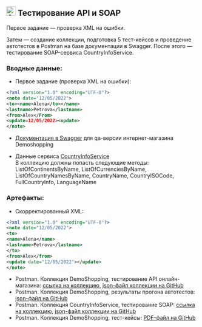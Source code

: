 ## <img src="https://raw.githubusercontent.com/Tarikul-Islam-Anik/Animated-Fluent-Emojis/master/Emojis/Objects/Abacus.png" alt="Abacus" width="25" height="25" /> Тестирование API и SOAP

Первое задание — проверка XML на ошибки.

Затем — создание коллекции, подготовка 5 тест-кейсов и проведение автотестов в Postman на базе документации в Swagger. После этого — тестирование SOAP-сервиса CountryInfoService.

### Вводные данные:

* Первое задание (проверка XML на ошибки):
```xml
<?xml version="1.0" encoding="UTF-8"?>
<note date="12/05/2022">
<to><name>Alena</to></name>
<lastname>Petrova</lastname>
<from>Alex</From>
<update=12/05/2022><update>
</note>
```
* [Документация в Swagger](https://qa.demoshopping.ru/api-docs/) для qa-версии интернет-магазина Demoshopping

* Данные сервиса [CountryInfoService](http://webservices.oorsprong.org/websamples.countryinfo/CountryInfoService.wso?WSDL)   
В коллекцию должны попасть следующие методы: ListOfContinentsByName, ListOfCurrenciesByName, ListOfCountryNamesByName, CountryName, CountryISOCode, FullCountryInfo, LanguageName

### Артефакты:

* Скорректированный XML:
```xml
<?xml version="1.0" encoding="UTF-8"?>
<note date="12/05/2022">
<to>
<name>Alena</name>
<lastname>Petrova</lastname>
</to>
<from>Alex</from>
<update date="12/05/2022"></update>
</note>
```
* Postman. Коллекция DemoShopping, тестирование API онлайн-магазина: [ссылка на коллекцию](https://www.postman.com/khramovich/workspace/roman-s-workspace/collection/40928672-04229a83-efce-476d-89a6-dfe4c526d3bc?action=share&creator=40928672&active-environment=40928672-eb2f9b48-9fc7-4363-81ff-c7309c9e2608), [json-файл коллекции на GitHub](https://github.com/khramovich/api/blob/main/DemoShopping.postman_collection.json)
* Postman. Коллекция DemoShopping, результаты прогона автотестов: [json-файл на GitHub](https://github.com/khramovich/api/blob/main/Roman%20Khramovich.%20DemoShopping.postman_test_run.json)
* Postman. Коллекция CountryInfoService, тестирование SOAP: [ссылка на коллекцию](https://www.postman.com/khramovich/workspace/roman-s-workspace/collection/40928672-b09b7fb7-4768-4149-9b1f-a6fc51454a20?action=share&creator=40928672&active-environment=40928672-eb2f9b48-9fc7-4363-81ff-c7309c9e2608), [json-файл коллекции на GitHub](https://github.com/khramovich/api/blob/main/CountryInfoService.postman_collection.json)
* Postman. Коллекция DemoShopping, тест-кейсы: [PDF-файл на GitHub](https://github.com/khramovich/api/blob/main/TD.%20API%20Testing.pdf)
